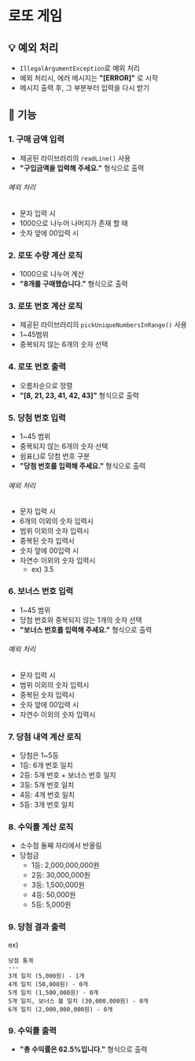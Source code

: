 # 로또 게임

## 💡 예외 처리
- `IllegalArgumentException`로 예외 처리
- 예외 처리시, 에러 메시지는 **"[ERROR]"** 로 시작
- 메시지 출력 후, 그 부분부터 입력을 다시 받기

## 🔧 기능

### 1. 구매 금액 입력
- 제공된 라이브러리의 `readLine()` 사용
- **"구입금액을 입력해 주세요."** 형식으로 출력

###### 예외 처리
- 문자 입력 시
- 1000으로 나누어 나머지가 존재 할 때
- 숫자 앞에 00입력 시

### 2. 로또 수량 계산 로직
- 1000으로 나누어 계산
- **"8개를 구매했습니다."** 형식으로 출력

### 3. 로또 번호 계산 로직
- 제공된 라이브러리의 `pickUniqueNumbersInRange()` 사용
- 1~45범위
- 중복되지 않는 6개의 숫자 선택

### 4. 로또 번호 출력
- 오름차순으로 정렬
- **"[8, 21, 23, 41, 42, 43]"** 형식으로 출력

### 5. 당첨 번호 입력
- 1~45 범위
- 중복되지 않는 6개의 숫자 선택
- 쉼표(,)로 당첨 번호 구분
- **"당첨 번호를 입력해 주세요."** 형식으로 출력

###### 예외 처리
- 문자 입력 시
- 6개의 이외의 숫자 입력시
- 범위 이외의 숫자 입력시
- 중복된 숫자 입력시
- 숫자 앞에 00입력 시
- 자연수 이외의 숫자 입력시
    - ex) 3.5

### 6. 보너스 번호 입력
- 1~45 범위
- 당첨 번호와 중복되지 않는 1개의 숫자 선택
- **"보너스 번호를 입력해 주세요."** 형식으로 출력

###### 예외 처리
- 문자 입력 시
- 범위 이외의 숫자 입력시
- 중복된 숫자 입력시
- 숫자 앞에 00입력 시
- 자연수 이외의 숫자 입력시

### 7. 당첨 내역 계산 로직
- 당첨은 1~5등
- 1등: 6개 번호 일치 
- 2등: 5개 번호 + 보너스 번호 일치
- 3등: 5개 번호 일치  
- 4등: 4개 번호 일치
- 5등: 3개 번호 일치

### 8. 수익률 계산 로직
- 소수점 둘째 자리에서 반올림
- 당첨금
  - 1등: 2,000,000,000원
  - 2등: 30,000,000원
  - 3등: 1,500,000원
  - 4등: 50,000원
  - 5등: 5,000원

### 9. 당첨 결과 출력
ex)
```
당첨 통계
---
3개 일치 (5,000원) - 1개
4개 일치 (50,000원) - 0개
5개 일치 (1,500,000원) - 0개
5개 일치, 보너스 볼 일치 (30,000,000원) - 0개
6개 일치 (2,000,000,000원) - 0개
```

### 9. 수익률 출력
- **"총 수익률은 62.5%입니다."** 형식으로 출력